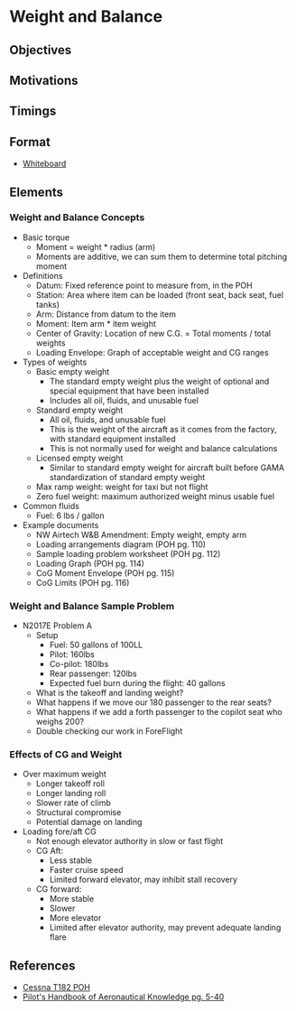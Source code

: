 # Weight and Balance

## Objectives

## Motivations

## Timings

## Format

- [Whiteboard](/slides/14%20-%20Weight%20and%20Balance.pdf)

## Elements

### Weight and Balance Concepts

- Basic torque
  - Moment = weight \* radius (arm)
  - Moments are additive, we can sum them to determine total pitching moment
- Definitions
  - Datum: Fixed reference point to measure from, in the POH
  - Station: Area where item can be loaded (front seat, back seat, fuel tanks)
  - Arm: Distance from datum to the item
  - Moment: Item arm \* item weight
  - Center of Gravity: Location of new C.G. = Total moments / total weights
  - Loading Envelope: Graph of acceptable weight and CG ranges
- Types of weights
  - Basic empty weight
    - The standard empty weight plus the weight of optional and special equipment that have been installed
    - Includes all oil, fluids, and unusable fuel
  - Standard empty weight
    - All oil, fluids, and unusable fuel
    - This is the weight of the aircraft as it comes from the factory, with
      standard equipment installed
    - This is not normally used for weight and balance calculations
  - Licensed empty weight
    - Similar to standard empty weight for aircraft built before GAMA standardization of standard empty weight
  - Max ramp weight: weight for taxi but not flight
  - Zero fuel weight: maximum authorized weight minus usable fuel
- Common fluids
  - Fuel: 6 lbs / gallon
- Example documents
  - NW Airtech W&B Amendment: Empty weight, empty arm
  - Loading arrangements diagram (POH pg. 110)
  - Sample loading problem worksheet (POH pg. 112)
  - Loading Graph (POH pg. 114)
  - CoG Moment Envelope (POH pg. 115)
  - CoG Limits (POH pg. 116)

<div className="callout">

### Weight and Balance Sample Problem

- N2017E Problem A
  - Setup
    - Fuel: 50 gallons of 100LL
    - Pilot: 160lbs
    - Co-pilot: 180lbs
    - Rear passenger: 120lbs
    - Expected fuel burn during the flight: 40 gallons
  - What is the takeoff and landing weight?
  - What happens if we move our 180 passenger to the rear seats?
  - What happens if we add a forth passenger to the copilot seat who weighs 200?
  - Double checking our work in ForeFlight

</div>

### Effects of CG and Weight

- Over maximum weight
  - Longer takeoff roll
  - Longer landing roll
  - Slower rate of climb
  - Structural compromise
  - Potential damage on landing
- Loading fore/aft CG
  - Not enough elevator authority in slow or fast flight
  - CG Aft:
    - Less stable
    - Faster cruise speed
    - Limited forward elevator, may inhibit stall recovery
  - CG forward:
    - More stable
    - Slower
    - More elevator
    - Limited after elevator authority, may prevent adequate landing flare

## References

- [Cessna T182 POH](https://www.mattbeyer.com/poh/CT182-POH.pdf)
- [Pilot's Handbook of Aeronautical Knowledge pg. 5-40](/_references/PHAK/5-40)
